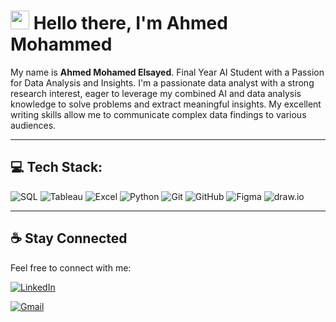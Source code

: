 # <img src="https://media.giphy.com/media/hvRJCLFzcasrR4ia7z/giphy.gif" width="30px"> Hello there, I'm Ahmed Mohammed

My name is **Ahmed Mohamed Elsayed**. Final Year AI Student with a Passion for Data Analysis and Insights.
I'm a passionate data analyst with a strong research interest, eager to leverage my combined AI and data analysis knowledge to solve problems and extract meaningful insights. My excellent writing skills allow me to communicate complex data findings to various audiences.

---

## 💻 Tech Stack:

![SQL](https://img.shields.io/badge/SQL-%230074C1.svg?style=for-the-badge&logo=sqlite&logoColor=white)
![Tableau](https://img.shields.io/badge/Tableau-%23E97627.svg?style=for-the-badge&logo=Tableau&logoColor=white)
![Excel](https://img.shields.io/badge/Microsoft%20Excel-%23217346.svg?style=for-the-badge&logo=microsoft-excel&logoColor=white)
![Python](https://img.shields.io/badge/Python-%233776AB.svg?style=for-the-badge&logo=python&logoColor=white)
![Git](https://img.shields.io/badge/Git-%23F05033.svg?style=for-the-badge&logo=git&logoColor=white)
![GitHub](https://img.shields.io/badge/GitHub-%23181717.svg?style=for-the-badge&logo=github&logoColor=white)
![Figma](https://img.shields.io/badge/Figma-%23F24E1E.svg?style=for-the-badge&logo=figma&logoColor=white)
![draw.io](https://img.shields.io/badge/Draw.io-%230078D4.svg?style=for-the-badge&logo=diagrams.net&logoColor=white)

---

## ☕ Stay Connected

Feel free to connect with me:

[![LinkedIn](https://img.shields.io/badge/LinkedIn-%230077B5.svg?style=for-the-badge&logo=linkedin&logoColor=white)](https://www.linkedin.com/in/ahmed-mohammed-112637344/)

[![Gmail](https://img.shields.io/badge/Gmail-D14836?style=for-the-badge&logo=gmail&logoColor=white)](mailto:ahmedelsayed6542404@gmail.com)



